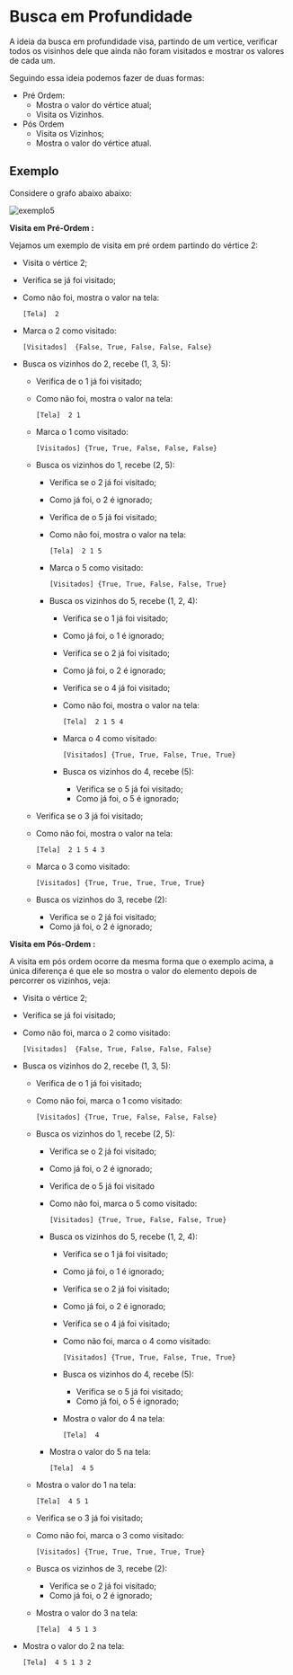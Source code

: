 # Busca em Profundidade

A ideia da busca em profundidade visa, partindo de um vertice, verificar todos os visinhos dele que ainda não foram visitados e mostrar os valores de cada um. 

Seguindo essa ideia podemos fazer de duas formas: 

- Pré Ordem:
  - Mostra o valor do vértice atual;
  - Visita os Vizinhos.
- Pós Ordem
  - Visita os Vizinhos;
  - Mostra o valor do vértice atual.



## Exemplo

Considere o grafo abaixo abaixo:

![exemplo5](https://github.com/LucasSargeir/Algoritmos-em-Grafos/blob/master/images/exemplo5.png)

**Visita em Pré-Ordem :**

Vejamos um exemplo de visita em pré ordem partindo do vértice 2:



- Visita o vértice 2;

- Verifica se já foi visitado;

- Como não foi, mostra o valor na tela:

  `[Tela]  2`

- Marca o 2 como visitado:

  `[Visitados]  {False, True, False, False, False}`

- Busca os vizinhos do 2, recebe (1, 3, 5):

  - Verifica de o 1 já foi visitado;

  - Como não foi, mostra o valor na tela:

    `[Tela]  2 1`

  - Marca o 1 como visitado:

    `[Visitados] {True, True, False, False, False}`

  - Busca os vizinhos do 1, recebe (2, 5):

    - Verifica se o 2 já foi visitado;

    - Como já foi, o 2 é ignorado;

    - Verifica de o 5 já foi visitado;

    - Como não foi, mostra o valor na tela:

      `[Tela]  2 1 5`

    - Marca o 5 como visitado:

      `[Visitados] {True, True, False, False, True}`

    - Busca os vizinhos do 5, recebe (1, 2, 4):

      - Verifica se o 1 já foi visitado;

      - Como já foi, o 1 é ignorado;

      - Verifica se o 2 já foi visitado;

      - Como já foi, o 2 é ignorado;

      - Verifica se o 4 já foi visitado;

      - Como não foi, mostra o valor na tela:

        `[Tela]  2 1 5 4`

      - Marca o 4 como visitado:

        `[Visitados] {True, True, False, True, True}`

      - Busca os vizinhos do 4, recebe (5):

        - Verifica se o 5 já foi visitado;
        - Como já foi, o 5 é ignorado;

  - Verifica se o 3 já foi visitado;

  - Como não foi, mostra o valor na tela:

    `[Tela]  2 1 5 4 3`

  - Marca o 3 como visitado:

    `[Visitados] {True, True, True, True, True}`

  - Busca os vizinhos do 3, recebe (2):

    - Verifica se o 2 já foi visitado;
    - Como já foi, o 2 é ignorado;







**Visita em Pós-Ordem :**

A visita em pós ordem ocorre da mesma forma que o exemplo acima, a única diferença é que ele so mostra o valor do elemento depois de percorrer os vizinhos, veja:



- Visita o vértice 2;

- Verifica se já foi visitado;

- Como não foi, marca o 2 como visitado:

  `[Visitados]  {False, True, False, False, False}`

- Busca os vizinhos do 2, recebe (1, 3, 5):

  - Verifica de o 1 já foi visitado;

  - Como não foi, marca o 1 como visitado:

    `[Visitados] {True, True, False, False, False}`

  - Busca os vizinhos do 1, recebe (2, 5):

    - Verifica se o 2 já foi visitado;

    - Como já foi, o 2 é ignorado;

    - Verifica de o 5 já foi visitado

    - Como não foi, marca o 5 como visitado:

      `[Visitados] {True, True, False, False, True}`

    - Busca os vizinhos do 5, recebe (1, 2, 4):

      - Verifica se o 1 já foi visitado;

      - Como já foi, o 1 é ignorado;

      - Verifica se o 2 já foi visitado;

      - Como já foi, o 2 é ignorado;

      - Verifica se o 4 já foi visitado;

      - Como não foi, marca o 4 como visitado:

        `[Visitados] {True, True, False, True, True}`

      - Busca os vizinhos do 4, recebe (5):

        - Verifica se o 5 já foi visitado;
        - Como já foi, o 5 é ignorado;

      - Mostra o valor do 4 na tela:

        `[Tela]  4`

    - Mostra o valor do 5 na tela:

      `[Tela]  4 5`

  - Mostra o valor do 1 na tela:

    `[Tela]  4 5 1`

  - Verifica se o 3 já foi visitado;

  - Como não foi, marca o 3 como visitado:

    `[Visitados] {True, True, True, True, True}`

  - Busca os vizinhos de 3, recebe (2):

    - Verifica se o 2 já foi visitado;
    - Como já foi, o 2 é ignorado;

  - Mostra o valor do 3 na tela:

    `[Tela]  4 5 1 3`

- Mostra o valor do 2 na tela:

  `[Tela]  4 5 1 3 2`
